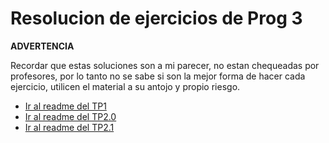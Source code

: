 # Resolucion de ejercicios de Prog 3

**ADVERTENCIA**

Recordar que estas soluciones son a mi parecer, no estan chequeadas por profesores, por lo tanto no se sabe si son la mejor forma de hacer cada ejercicio, utilicen el material a su antojo y propio riesgo.

- [Ir al readme del TP1](./TP1/TP1_consignas.md)
- [Ir al readme del TP2.0](./TP2/TP2V0/TP2V0_consignas.md)
- [Ir al readme del TP2.1](./TP2/TP2V1/TP2V1_consignas.md)